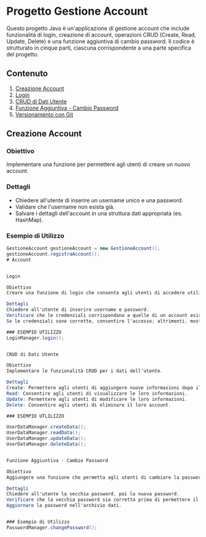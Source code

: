 # Progetto Gestione Account

Questo progetto Java è un'applicazione di gestione account che include funzionalità di login, creazione di account, operazioni CRUD (Create, Read, Update, Delete) e una funzione aggiuntiva di cambio password. Il codice è strutturato in cinque parti, ciascuna corrispondente a una parte specifica del progetto.

## Contenuto

1. [Creazione Account](#creazione-account)
2. [Login](#login)
3. [CRUD di Dati Utente](#crud-di-dati-utente)
4. [Funzione Aggiuntiva - Cambio Password](#funzione-aggiuntiva---cambio-password)
5. [Versionamento con Git](#versionamento-con-git)

## Creazione Account

### Obiettivo
Implementare una funzione per permettere agli utenti di creare un nuovo account.

### Dettagli
- Chiedere all'utente di inserire un username unico e una password.
- Validare che l'username non esista già.
- Salvare i dettagli dell'account in una struttura dati appropriata (es. HashMap).

### Esempio di Utilizzo
```java
GestioneAccount gestioneAccount = new GestioneAccount();
gestioneAccount.registraAccount();
# Account


Login

Obiettivo
Creare una funzione di login che consenta agli utenti di accedere utilizzando le credenziali create.

Dettagli
Chiedere all'utente di inserire username e password.
Verificare che le credenziali corrispondano a quelle di un account esistente.
Se le credenziali sono corrette, consentire l'accesso; altrimenti, mostrare un errore.

### ESEMPIO UTILIZZO
LoginManager.login();


CRUD di Dati Utente

Obiettivo
Implementare le funzionalità CRUD per i dati dell'utente.

Dettagli
Create: Permettere agli utenti di aggiungere nuove informazioni dopo il login.
Read: Consentire agli utenti di visualizzare le loro informazioni.
Update: Permettere agli utenti di modificare le loro informazioni.
Delete: Consentire agli utenti di eliminare il loro account.

### ESEMPIO UTLILIZZO

UserDataManager.createData();
UserDataManager.readData();
UserDataManager.updateData();
UserDataManager.deleteData();


Funzione Aggiuntiva - Cambio Password

Obiettivo
Aggiungere una funzione che permetta agli utenti di cambiare la password.

Dettagli
Chiedere all'utente la vecchia password, poi la nuova password.
Verificare che la vecchia password sia corretta prima di permettere il cambio con la nuova.
Aggiornare la password nell'archivio dati.


### Esempio di Utilizzo
PasswordManager.changePassword();









